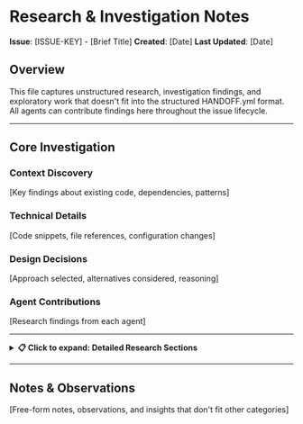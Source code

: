 # Research & Investigation Notes

**Issue**: [ISSUE-KEY] - [Brief Title]
**Created**: [Date]
**Last Updated**: [Date]

## Overview

This file captures unstructured research, investigation findings, and exploratory work that doesn't fit into the structured HANDOFF.yml format. All agents can contribute findings here throughout the issue lifecycle.

---

## Core Investigation

### Context Discovery
[Key findings about existing code, dependencies, patterns]

### Technical Details
[Code snippets, file references, configuration changes]

### Design Decisions
[Approach selected, alternatives considered, reasoning]

### Agent Contributions
[Research findings from each agent]

---

<details>
<summary><strong>📋 Click to expand: Detailed Research Sections</strong></summary>

## Security Analysis

### Current Security State
[Existing security measures, vulnerabilities found]

### Security Requirements
[Security requirements and constraints for this implementation]

### Security Recommendations
[Security improvements and best practices to implement]

## Performance Analysis

### Current Performance
[Baseline measurements, bottlenecks identified]

### Performance Requirements
[Expected performance criteria]

### Optimization Opportunities
[Areas for improvement, caching strategies]

## Dependencies & Architecture

### Dependencies & Libraries
[Current versions, compatibility notes, upgrade opportunities]

### Architecture Integration
[How this fits into existing system architecture]

### Similar Implementations
[References to existing patterns in codebase]

## External Resources

### Documentation Links
[Official docs, guides, tutorials referenced]

### Community Resources
[Stack Overflow, GitHub Issues, relevant discussions]

### Related Work
[Links to related issues/PRs in this project]

## Testing Strategy

### Test Requirements
[What needs to be tested based on research]

### Test Data & Scenarios
[Sample data, edge cases, scenarios identified]

### Integration Points
[How this interacts with other system components]

## Questions & Future Work

### Open Questions
[Unresolved questions that need clarification]

### Assumptions Made
[Assumptions that should be validated]

### Future Considerations
[Items to address in future iterations]

</details>

---

## Notes & Observations

[Free-form notes, observations, and insights that don't fit other categories]